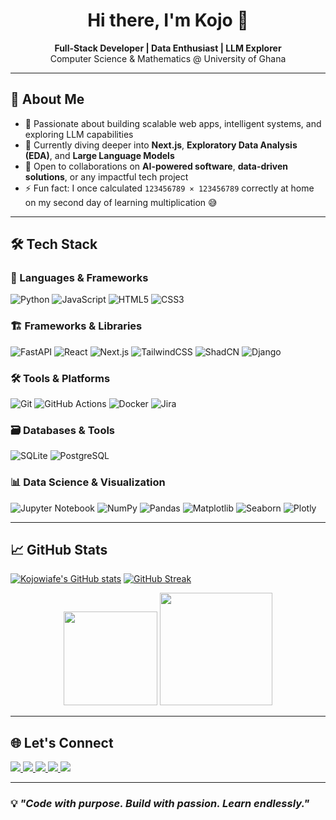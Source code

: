 <h1 align="center">Hi there, I'm Kojo 👋</h1>

<p align="center">
  <b>Full-Stack Developer | Data Enthusiast | LLM Explorer</b><br/>
  Computer Science & Mathematics @ University of Ghana
</p>

---

## 🚀 About Me

- 🎯 Passionate about building scalable web apps, intelligent systems, and exploring LLM capabilities
- 🔭 Currently diving deeper into **Next.js**, **Exploratory Data Analysis (EDA)**, and **Large Language Models**
- 🤝 Open to collaborations on **AI-powered software**, **data-driven solutions**, or any impactful tech project
- ⚡ Fun fact: I once calculated `123456789 × 123456789` correctly at home on my second day of learning multiplication 😅

---

## 🛠️ Tech Stack

### 🧠 Languages & Frameworks
![Python](https://img.shields.io/badge/-Python-3776AB?logo=python&logoColor=white&style=for-the-badge)
![JavaScript](https://img.shields.io/badge/-JavaScript-F7DF1E?logo=javascript&logoColor=black&style=for-the-badge)
![HTML5](https://img.shields.io/badge/-HTML5-E34F26?logo=html5&logoColor=white&style=for-the-badge)
![CSS3](https://img.shields.io/badge/-CSS3-1572B6?logo=css3&logoColor=white&style=for-the-badge)

### 🏗️ Frameworks & Libraries
![FastAPI](https://img.shields.io/badge/-FastAPI-009688?logo=fastapi&logoColor=white&style=for-the-badge)
![React](https://img.shields.io/badge/-React-61DAFB?logo=react&logoColor=white&style=for-the-badge)
![Next.js](https://img.shields.io/badge/-Next.js-000?logo=nextdotjs&logoColor=white&style=for-the-badge)
![TailwindCSS](https://img.shields.io/badge/-TailwindCSS-38B2AC?logo=tailwindcss&logoColor=white&style=for-the-badge)
![ShadCN](https://img.shields.io/badge/-ShadCN-000000?style=for-the-badge&logo=react)
![Django](https://img.shields.io/badge/-Django-092E20?logo=django&logoColor=white&style=for-the-badge)

### 🛠️ Tools & Platforms
![Git](https://img.shields.io/badge/-Git-F05032?logo=git&logoColor=white&style=for-the-badge)
![GitHub Actions](https://img.shields.io/badge/GitHub_Actions-Automation-2088FF?style=for-the-badge&logo=githubactions&logoColor=white)
![Docker](https://img.shields.io/badge/-Docker-2496ED?logo=docker&logoColor=white&style=for-the-badge)
![Jira](https://img.shields.io/badge/Jira-Project-blue?style=for-the-badge&logo=jira&logoColor=white)

### 🗃️ Databases & Tools
![SQLite](https://img.shields.io/badge/-SQLite-003B57?logo=sqlite&logoColor=white&style=for-the-badge)
![PostgreSQL](https://img.shields.io/badge/-PostgreSQL-4169E1?logo=postgresql&logoColor=white&style=for-the-badge)

### 📊 Data Science & Visualization
![Jupyter Notebook](https://img.shields.io/badge/-Jupyter-FA0F00?logo=jupyter&logoColor=white&style=for-the-badge)
![NumPy](https://img.shields.io/badge/-NumPy-013243?logo=numpy&logoColor=white&style=for-the-badge)
![Pandas](https://img.shields.io/badge/-Pandas-150458?logo=pandas&logoColor=white&style=for-the-badge)
![Matplotlib](https://img.shields.io/badge/-Matplotlib-11557C?logo=matplotlib&logoColor=white&style=for-the-badge)
![Seaborn](https://img.shields.io/badge/-Seaborn-2E558C?logo=python&logoColor=white&style=for-the-badge)
![Plotly](https://img.shields.io/badge/-Plotly-3F4F75?logo=plotly&logoColor=white&style=for-the-badge)


---

## 📈 GitHub Stats
[![Kojowiafe's GitHub stats](https://github-readme-stats.vercel.app/api?username=kojowiafe-dev&theme=dark)](https://github.com/kojowiafe-dev/github-readme-stats)
[![GitHub Streak](https://streak-stats.demolab.com/?user=kojowiafe-dev&theme=dark)](https://git.io/streak-stats)

<p align="center">
<!--   ![Kojowiafe's GitHub stats](https://github-readme-stats.vercel.app/api?username=kojowiafe-dev&show_icons=true&theme=transparent) -->
  <img src="http://github-profile-summary-cards.vercel.app/api/cards/repos-per-language?username=kojowiafe-dev&theme=dark" height="150" />
  <img src="http://github-profile-summary-cards.vercel.app/api/cards/profile-details?username=kojowiafe-dev&theme=dark" height="180" />
</p>

---

## 🌐 Let's Connect

<p align="left">
  <a href="mailto:wiafejeremiah@gmail.com">
    <img src="https://img.shields.io/badge/Gmail-D14836?style=for-the-badge&logo=gmail&logoColor=white" />
  </a>
  <a href="https://www.linkedin.com/in/jeremiah-wiafe-69a7a925b">
    <img src="https://img.shields.io/badge/LinkedIn-0077B5?style=for-the-badge&logo=linkedin&logoColor=white" />
  </a>
  <a href="https://github.com/kojowiafe-dev">
    <img src="https://img.shields.io/badge/GitHub-181717?style=for-the-badge&logo=github&logoColor=white" />
  </a>
  <a href="https://wa.me/233591783838">
    <img src="https://img.shields.io/badge/WhatsApp-25D366?style=for-the-badge&logo=whatsapp&logoColor=white" />
  </a>
  <a href="https://www.snapchat.com/add/kojo_wiafes">
    <img src="https://img.shields.io/badge/Snapchat-FFFC00?style=for-the-badge&logo=snapchat&logoColor=black" />
  </a>
</p>

---

### 💡 *"Code with purpose. Build with passion. Learn endlessly."*

<!---
kojowiafe-dev/kojowiafe-dev is a ✨ special ✨ repository because its `README.md` appears on your GitHub profile.
--->
